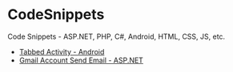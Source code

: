 # CodeSnippets
Code Snippets - ASP.NET, PHP, C#, Android, HTML, CSS, JS, etc.

<ul>
  <li><a href="https://github.com/maunashjani/CodeSnippets/blob/master/Tabbed%20Activity%20-%20Android" target="_blank">Tabbed Activity - Android</a></li>
  <li><a href="https://github.com/maunashjani/CodeSnippets/blob/master/Gmail%20Account%20Send%20Email%20-%20ASP.NET" target="_blank">Gmail Account Send Email - ASP.NET</a></li>
</ul>
    
